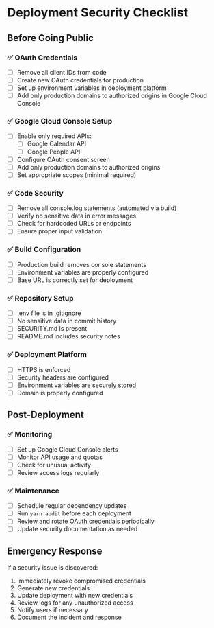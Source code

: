 # Deployment Security Checklist

## Before Going Public

### ✅ OAuth Credentials
- [ ] Remove all client IDs from code
- [ ] Create new OAuth credentials for production
- [ ] Set up environment variables in deployment platform
- [ ] Add only production domains to authorized origins in Google Cloud Console

### ✅ Google Cloud Console Setup
- [ ] Enable only required APIs:
  - [ ] Google Calendar API
  - [ ] Google People API
- [ ] Configure OAuth consent screen
- [ ] Add only production domains to authorized origins
- [ ] Set appropriate scopes (minimal required)

### ✅ Code Security
- [ ] Remove all console.log statements (automated via build)
- [ ] Verify no sensitive data in error messages
- [ ] Check for hardcoded URLs or endpoints
- [ ] Ensure proper input validation

### ✅ Build Configuration
- [ ] Production build removes console statements
- [ ] Environment variables are properly configured
- [ ] Base URL is correctly set for deployment

### ✅ Repository Setup
- [ ] .env file is in .gitignore
- [ ] No sensitive data in commit history
- [ ] SECURITY.md is present
- [ ] README.md includes security notes

### ✅ Deployment Platform
- [ ] HTTPS is enforced
- [ ] Security headers are configured
- [ ] Environment variables are securely stored
- [ ] Domain is properly configured

## Post-Deployment

### ✅ Monitoring
- [ ] Set up Google Cloud Console alerts
- [ ] Monitor API usage and quotas
- [ ] Check for unusual activity
- [ ] Review access logs regularly

### ✅ Maintenance
- [ ] Schedule regular dependency updates
- [ ] Run `yarn audit` before each deployment
- [ ] Review and rotate OAuth credentials periodically
- [ ] Update security documentation as needed

## Emergency Response

If a security issue is discovered:

1. Immediately revoke compromised credentials
2. Generate new credentials
3. Update deployment with new credentials
4. Review logs for any unauthorized access
5. Notify users if necessary
6. Document the incident and response